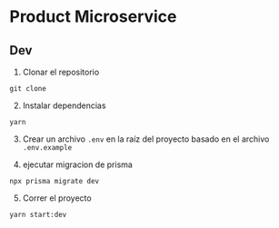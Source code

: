 # Product Microservice 

## Dev

1. Clonar el repositorio
```
git clone
```
2. Instalar dependencias
```
yarn 
```
3. Crear un archivo `.env` en la raíz del proyecto basado en el archivo `.env.example`

4. ejecutar migracion de prisma 
```
npx prisma migrate dev
```
5. Correr el proyecto
```
yarn start:dev
```